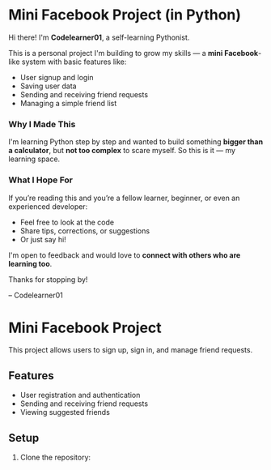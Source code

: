 # Mini Facebook Project (in Python)

Hi there! I'm **Codelearner01**, a self-learning Pythonist.

This is a personal project I'm building to grow my skills — a **mini Facebook**-like system with basic features like:
- User signup and login
- Saving user data
- Sending and receiving friend requests
- Managing a simple friend list

### Why I Made This
I'm learning Python step by step and wanted to build something **bigger than a calculator**, but **not too complex** to scare myself. So this is it — my learning space.

### What I Hope For
If you’re reading this and you’re a fellow learner, beginner, or even an experienced developer:
- Feel free to look at the code
- Share tips, corrections, or suggestions
- Or just say hi!

I'm open to feedback and would love to **connect with others who are learning too**.

Thanks for stopping by!

– Codelearner01


# Mini Facebook Project

This project allows users to sign up, sign in, and manage friend requests.

## Features

- User registration and authentication
- Sending and receiving friend requests
- Viewing suggested friends

## Setup

1. Clone the repository:
